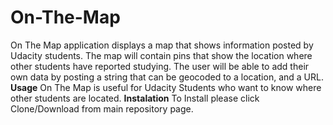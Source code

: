 # **On-The-Map**
On The Map application displays a map that shows information posted by Udacity students. The map will contain pins that show the location where other students have reported studying. The user will be able to add their own data by posting a string that can be geocoded to a location, and a URL.
**Usage**
On The Map is useful for Udacity Students who want to know where other students are located.
**Instalation**
To Install please click Clone/Download from main repository page.
